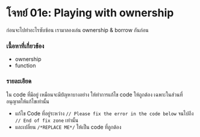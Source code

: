 # โจทย์ 01e: Playing with ownership
ก่อนจะไปทำอะไรซับซ้อน เรามาลองเล่น ownership & borrow กันก่อน

### เนื้อหาที่เกี่ยวข้อง
- ownership
- function

### รายละเอียด
ใน code ที่มีอยู่ เหมือนจะมีปํญหาบางอย่าง ให้ทำการแก้ไข code ให้ถูกต้อง เฉพาะในส่วนที่อนุญาตให้แก้ไขเท่านั้น 
- แก้ไข Code ที่อยู่ระหว่าง `// Please fix the error in the code below` จนไปถึง `// End of fix zone` เท่านั้น
- และเปลี่ยน `/*REPLACE ME*/` ให้เป็น code ที่ถูกต้อง